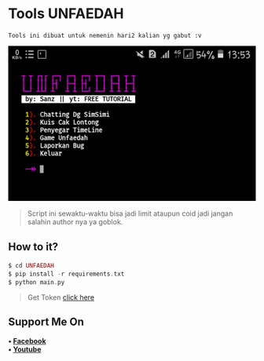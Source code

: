 # Tools UNFAEDAH
```
Tools ini dibuat untuk nemenin hari2 kalian yg gabut :v
```
![Sanz](https://github.com/Sxp-ID/UNFAEDAH/blob/main/src/Tools%20UNFAEDAH%20by%20Sanz.png)
> Script ini sewaktu-waktu bisa jadi limit ataupun coid jadi jangan salahin author nya ya goblok.
## How to it?
```php
$ cd UNFAEDAH
$ pip install -r requirements.txt
$ python main.py
```
> Get Token [click here](https://cutt.ly/TokenToolsUnfaedah)
## Support Me On
<b>• [Facebook](https://m.facebook.com/dhasilva.junior.3)</b>
<br>
<b>• [Youtube](https://www.youtube.com/channel/UCLRXFyMN0L8yH9F-xxOd7Og)</b>
</br>

